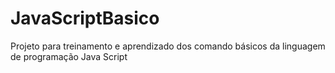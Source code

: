 # JavaScriptBasico
Projeto para treinamento e aprendizado dos comando básicos da linguagem de programação Java Script
